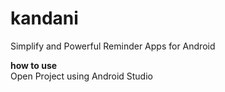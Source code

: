 # kandani
Simplify and Powerful Reminder Apps for Android

<b>how to use</b><br>
Open Project using Android Studio
